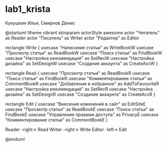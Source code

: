 # lab1_krista

Кукушкин Илья, Смирнов Денис

@startuml
!theme vibrant
skinparam actorStyle awesome
actor "Читатель" as Reader
actor "Писатель" as Writer
actor "Редактор" as Editor

rectangle Write {
usecase "Написание статьи" as WriteBookW
usecase "Просмотр статьи" as ReadBookW
usecase "Поиск статьи" as FindBookW
usecase "Настройка рекомендаций" as SetRecW
usecase "Настройка дизайна" as SetDesignW
usecase "Создание аккаунта" as CreateAccW
}

rectangle Read {
usecase "Просмотр статьи" as ReadBookR
usecase "Поиск статьи" as FindBookR
usecase "Комментирование статьи" as CommentBookR
usecase "Добавление в избранное" as AddToFavouriteR
usecase "Настройка рекомендаций" as SetRecR
usecase "Настройка дизайна" as SetDesignR
usecase "Создание аккаунта" as CreateAccR
}

rectangle Edit {
usecase "Внесение изменений в сайт" as EditSiteE
usecase "Просмотр статьи" as ReadBookE
usecase "Поиск статьи" as FindBookE
usecase "Управление правами доступа" as PrivacyE
usecase "Комментирование статьи" as CommentBookE
}

Reader -right-> Read
Writer -right-> Write
Editor -left-> Edit

@enduml
